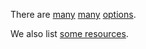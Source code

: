 There are [many](https://www.git-tower.com/blog/git-cheat-sheet/) [many](https://services.github.com/on-demand/downloads/github-git-cheat-sheet.pdf) [options](https://about.gitlab.com/images/press/git-cheat-sheet.pdf).

We also list [some resources](../../resources.md).
